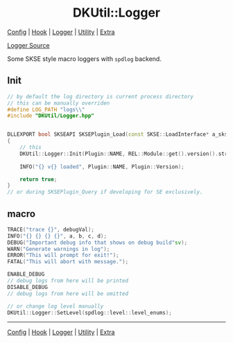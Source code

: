 <h1 align="center">DKUtil::Logger</h1>
<a href="/docs/Config.md">Config</a> | <a href="/docs/Hook.md">Hook</a> | <a href="/docs/Logger.md">Logger</a> | <a href="/docs/Utility.md">Utility</a> | <a href="/docs/Extra.md">Extra</a></p>

[Logger Source](/include/DKUtil/Logger.hpp)

Some SKSE style macro loggers with `spdlog` backend.

## Init
```C++
// by default the log directory is current process directory
// this can be manually overriden
#define LOG_PATH "logs\\"
#include "DKUtil/Logger.hpp"


DLLEXPORT bool SKSEAPI SKSEPlugin_Load(const SKSE::LoadInterface* a_skse)
{
    // this
	DKUtil::Logger::Init(Plugin::NAME, REL::Module::get().version().string());
	
	INFO("{} v{} loaded", Plugin::NAME, Plugin::Version);

	return true;
}
// or during SKSEPlugin_Query if developing for SE exclusively.
```

## macro
```C++
TRACE("trace {}", debugVal);
INFO("{} {} {} {}", a, b, c, d);
DEBUG("Important debug info that shows on debug build"sv);
WARN("Generate warnings in log");
ERROR("This will prompt for exit!");
FATAL("This will abort with message.");

ENABLE_DEBUG
// debug logs from here will be printed
DISABLE_DEBUG
// debug logs from here will be omitted

// or change log level manually
DKUtil::Logger::SetLevel(spdlog::level::level_enums);
```

---
<a href="/docs/Config.md">Config</a> | <a href="/docs/Hook.md">Hook</a> | <a href="/docs/Logger.md">Logger</a> | <a href="/docs/Utility.md">Utility</a> | <a href="/docs/Extra.md">Extra</a></p>
